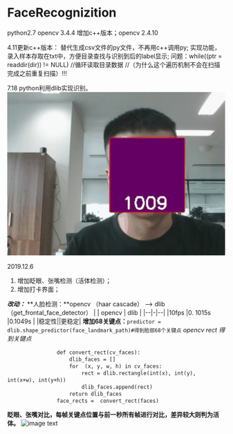 # FaceRecognizition
python2.7 opencv 3.4.4
增加c++版本；opencv 2.4.10


4.11更新c++版本：
替代生成csv文件的py文件，不再用c++调用py;
实现功能，录入样本存取在txt中，方便目录查找与识别到后的label显示;
问题：while((ptr = readdir(dir)) != NULL) //循环读取目录数据 //（为什么这个遍历机制不会在扫描完成之前重复扫描）!!!


7.18
python利用dlib实现识别。
![image text](https://github.com/Youjiangbaba/FaceRecognizition/blob/master/c%2B%2B%E7%89%88%E6%9C%AC/test7-18.gif)




2019.12.6
 1. 增加眨眼、张嘴检测（活体检测）；
 2. 增加打卡界面；

 ***改动：***
**人脸检测：**opencv （haar cascade） ——> dlib （get_frontal_face_detector）
|  | opencv | dlib |
|--|-|--|
|10fps  |0. 1015s |0.1049s |
|稳定性||更稳定|
**增加68关键点：**`predictor = dlib.shape_predictor(face_landmark_path)#得到脸部68个关键点`
*opencv rect 得到关键点*
```
                def convert_rect(cv_faces):
                    dlib_faces = []
                    for  (x, y, w, h) in cv_faces:
                        rect = dlib.rectangle(int(x), int(y), int(x+w), int(y+h))
                        dlib_faces.append(rect)
                    return dlib_faces
                face_rects =  convert_rect(faces)
```
**眨眼、张嘴对比，每帧关键点位置与前一秒所有帧进行对比，差异较大则判为活体。**
![image text](https://github.com/Youjiangbaba/FaceRecognizition/blob/master/live_face_recog/img/show/show.gif)
